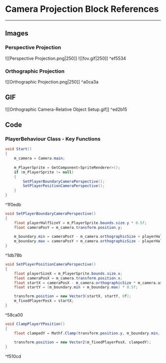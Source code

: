 # Camera Projection Block References
---
## Images

### Perspective Projection
![[Perspective Projection.png|250]] ![[fov.gif|250]] ^ef5534

### Orthographic Projection
![[Orthographic Projection.png|250]] ^a0ca3a

## GIF
![[Orthographic Camera-Relative Object Setup.gif]] ^ed2b15
## Code
### PlayerBehaviour Class - Key Functions
```csharp
void Start()
{
	m_camera = Camera.main;
	
	m_PlayerSprite = GetComponent<SpriteRenderer>();
	if (m_PlayerSprite != null)
	{
		SetPlayerBoundaryCameraPerspective();
		SetPlayerPositionCameraPerspective();
	}
}
```

^1f0edb

```csharp
void SetPlayerBoundaryCameraPerspective()
{
	float playerHalfSizeY = m_PlayerSprite.bounds.size.y * 0.5f;
	float cameraPosY = m_camera.transform.position.y;
	
	m_boundary.min = cameraPosY - m_camera.orthographicSize + playerHalfSizeY;
	m_boundary.max = cameraPosY + m_camera.orthographicSize - playerHalfSizeY;
}
```

^1db78b

```csharp
void SetPlayerPositionCameraPerspective()
{
	float playerSizeX = m_PlayerSprite.bounds.size.x;
	float cameraPosX = m_camera.transform.position.x;
	float startX = cameraPosX - m_camera.orthographicSize * m_camera.aspect + playerSizeX;
	float startY = (m_boundary.min + m_boundary.max) * 0.5f;

	transform.position = new Vector3(startX, startY, 0f);
	m_fixedPlayerPosX = startX;
}
```

^58ca00

```csharp
void ClampPlayerYPosition()
{
    float clampedY = Mathf.Clamp(transform.position.y, m_boundary.min, m_boundary.max);
    
    transform.position = new Vector2(m_fixedPlayerPosX, clampedY);
}
```

^f510cd
